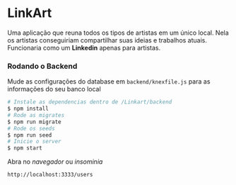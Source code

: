 # LinkArt

Uma aplicação que reuna todos os tipos de artistas em um único local. Nela os artistas conseguiriam compartilhar suas ideias e trabalhos atuais. Funcionaria como um **Linkedin** apenas para artistas.

### Rodando o Backend

Mude as configurações do database em ```backend/knexfile.js``` para as informações do seu banco local

```bash
# Instale as dependencias dentro de /Linkart/backend
$ npm install 
# Rode as migrates
$ npm run migrate
# Rode os seeds
$ npm run seed
# Inicie o server
$ npm start
```

Abra no *navegador* ou *insominia*
```bash
http://localhost:3333/users
```
